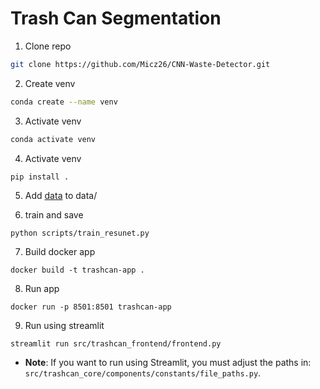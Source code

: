 # Trash Can Segmentation

1. Clone repo

```bash
git clone https://github.com/Micz26/CNN-Waste-Detector.git
```

2. Create venv

```bash
conda create --name venv
```

3. Activate venv

```bash
conda activate venv
```

4. Activate venv

```bash
pip install .
```

5. Add [data](https://conservancy.umn.edu/items/6dd6a960-c44a-4510-a679-efb8c82ebfb7) to data/

6. train and save

```
python scripts/train_resunet.py
```

7. Build docker app

```
docker build -t trashcan-app .
```

8. Run app

```
docker run -p 8501:8501 trashcan-app
```

9. Run using streamlit

```
streamlit run src/trashcan_frontend/frontend.py
```

- **Note**: If you want to run using Streamlit, you must adjust the paths in: `src/trashcan_core/components/constants/file_paths.py`.
